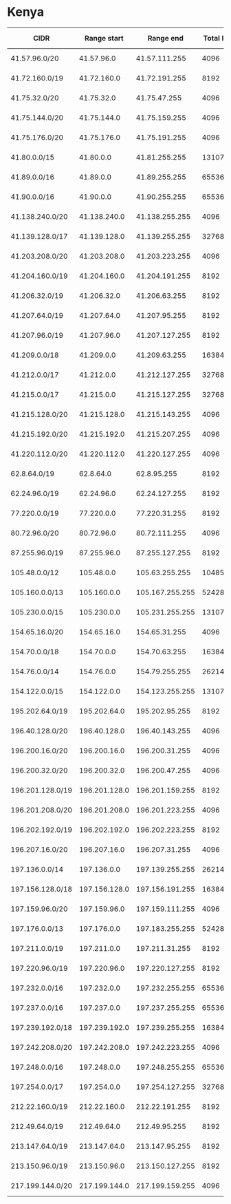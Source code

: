 # Kenya

CIDR               | Range start     | Range end       | Total IPs  | Assign date | Owner
------------------ | --------------- | --------------- | ---------- | ----------- | -----
41.57.96.0/20      | 41.57.96.0      | 41.57.111.255   | 4096       | 2012-03-09  | 
41.72.160.0/19     | 41.72.160.0     | 41.72.191.255   | 8192       | 2009-12-02  | 
41.75.32.0/20      | 41.75.32.0      | 41.75.47.255    | 4096       | 2010-10-25  | 
41.75.144.0/20     | 41.75.144.0     | 41.75.159.255   | 4096       | 2011-01-17  | 
41.75.176.0/20     | 41.75.176.0     | 41.75.191.255   | 4096       | 2010-12-09  | 
41.80.0.0/15       | 41.80.0.0       | 41.81.255.255   | 131072     | 2010-06-16  | 
41.89.0.0/16       | 41.89.0.0       | 41.89.255.255   | 65536      | 2010-01-08  | 
41.90.0.0/16       | 41.90.0.0       | 41.90.255.255   | 65536      | 2009-11-16  | 
41.138.240.0/20    | 41.138.240.0    | 41.138.255.255  | 4096       | 2009-06-18  | 
41.139.128.0/17    | 41.139.128.0    | 41.139.255.255  | 32768      | 2009-06-17  | 
41.203.208.0/20    | 41.203.208.0    | 41.203.223.255  | 4096       | 2008-01-25  | 
41.204.160.0/19    | 41.204.160.0    | 41.204.191.255  | 8192       | 2006-07-11  | 
41.206.32.0/19     | 41.206.32.0     | 41.206.63.255   | 8192       | 2007-01-31  | 
41.207.64.0/19     | 41.207.64.0     | 41.207.95.255   | 8192       | 2008-03-12  | 
41.207.96.0/19     | 41.207.96.0     | 41.207.127.255  | 8192       | 2006-08-07  | 
41.209.0.0/18      | 41.209.0.0      | 41.209.63.255   | 16384      | 2006-06-29  | 
41.212.0.0/17      | 41.212.0.0      | 41.212.127.255  | 32768      | 2007-08-09  | 
41.215.0.0/17      | 41.215.0.0      | 41.215.127.255  | 32768      | 2008-05-05  | 
41.215.128.0/20    | 41.215.128.0    | 41.215.143.255  | 4096       | 2008-07-17  | 
41.215.192.0/20    | 41.215.192.0    | 41.215.207.255  | 4096       | 2008-09-30  | 
41.220.112.0/20    | 41.220.112.0    | 41.220.127.255  | 4096       | 2006-06-28  | 
62.8.64.0/19       | 62.8.64.0       | 62.8.95.255     | 8192       | 2000-06-09  | 
62.24.96.0/19      | 62.24.96.0      | 62.24.127.255   | 8192       | 2001-07-10  | 
77.220.0.0/19      | 77.220.0.0      | 77.220.31.255   | 8192       | 2007-07-13  | 
80.72.96.0/20      | 80.72.96.0      | 80.72.111.255   | 4096       | 2009-09-23  | 
87.255.96.0/19     | 87.255.96.0     | 87.255.127.255  | 8192       | 2005-11-08  | 
105.48.0.0/12      | 105.48.0.0      | 105.63.255.255  | 1048576    | 2014-01-30  | 
105.160.0.0/13     | 105.160.0.0     | 105.167.255.255 | 524288     | 2012-12-13  | 
105.230.0.0/15     | 105.230.0.0     | 105.231.255.255 | 131072     | 2012-08-30  | 
154.65.16.0/20     | 154.65.16.0     | 154.65.31.255   | 4096       | 2013-09-23  | 
154.70.0.0/18      | 154.70.0.0      | 154.70.63.255   | 16384      | 2013-11-22  | 
154.76.0.0/14      | 154.76.0.0      | 154.79.255.255  | 262144     | 2014-04-23  | 
154.122.0.0/15     | 154.122.0.0     | 154.123.255.255 | 131072     | 2014-04-10  | 
195.202.64.0/19    | 195.202.64.0    | 195.202.95.255  | 8192       | 1997-02-28  | 
196.40.128.0/20    | 196.40.128.0    | 196.40.143.255  | 4096       | 2011-09-07  | 
196.200.16.0/20    | 196.200.16.0    | 196.200.31.255  | 4096       | 2004-01-08  | 
196.200.32.0/20    | 196.200.32.0    | 196.200.47.255  | 4096       | 2007-09-27  | 
196.201.128.0/19   | 196.201.128.0   | 196.201.159.255 | 8192       | 2009-09-23  | 
196.201.208.0/20   | 196.201.208.0   | 196.201.223.255 | 4096       | 2004-12-07  | 
196.202.192.0/19   | 196.202.192.0   | 196.202.223.255 | 8192       | 2004-10-25  | 
196.207.16.0/20    | 196.207.16.0    | 196.207.31.255  | 4096       | 2005-05-30  | 
197.136.0.0/14     | 197.136.0.0     | 197.139.255.255 | 262144     | 2010-12-22  | 
197.156.128.0/18   | 197.156.128.0   | 197.156.191.255 | 16384      | 2011-10-19  | 
197.159.96.0/20    | 197.159.96.0    | 197.159.111.255 | 4096       | 2012-02-14  | 
197.176.0.0/13     | 197.176.0.0     | 197.183.255.255 | 524288     | 2010-10-13  | 
197.211.0.0/19     | 197.211.0.0     | 197.211.31.255  | 8192       | 2013-01-21  | 
197.220.96.0/19    | 197.220.96.0    | 197.220.127.255 | 8192       | 2011-05-05  | 
197.232.0.0/16     | 197.232.0.0     | 197.232.255.255 | 65536      | 2013-04-08  | 
197.237.0.0/16     | 197.237.0.0     | 197.237.255.255 | 65536      | 2010-12-09  | 
197.239.192.0/18   | 197.239.192.0   | 197.239.255.255 | 16384      | 2012-12-06  | 
197.242.208.0/20   | 197.242.208.0   | 197.242.223.255 | 4096       | 2012-06-20  | 
197.248.0.0/16     | 197.248.0.0     | 197.248.255.255 | 65536      | 2011-05-05  | 
197.254.0.0/17     | 197.254.0.0     | 197.254.127.255 | 32768      | 2011-01-13  | 
212.22.160.0/19    | 212.22.160.0    | 212.22.191.255  | 8192       | 2009-01-15  | 
212.49.64.0/19     | 212.49.64.0     | 212.49.95.255   | 8192       | 1998-08-03  | 
213.147.64.0/19    | 213.147.64.0    | 213.147.95.255  | 8192       | 2010-02-11  | 
213.150.96.0/19    | 213.150.96.0    | 213.150.127.255 | 8192       | 2010-03-01  | 
217.199.144.0/20   | 217.199.144.0   | 217.199.159.255 | 4096       | 2003-07-25  | 
